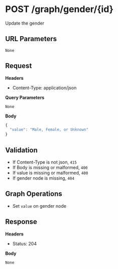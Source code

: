 # POST /graph/gender/{id}
Update the gender

## URL Parameters
`None`

## Request
**Headers**

* Content-Type: application/json

**Query Parameters**

`None`

**Body**

````javascript
{
  "value": "Male, Female, or Unknown"
}
````

## Validation

* If Content-Type is not json, `415`
* If Body is missing or malformed, `400`
* If value is missing or malformed, `400`
* If gender node is missing, `404`

## Graph Operations

* Set `value` on gender node

## Response
**Headers**

* Status: 204

**Body**

`None`